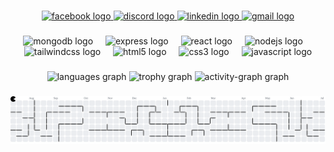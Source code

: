 
###

<div align="center">
  <a href="https://www.facebook.com/ivanbarrero23" target="_blank">
    <img src="https://img.shields.io/static/v1?message=Facebook&logo=facebook&label=&color=1877F2&logoColor=white&labelColor=&style=for-the-badge" height="30" alt="facebook logo"  />
  </a>
  <a href="https://discord.com/users/kenshiin0494" target="_blank">
    <img src="https://img.shields.io/static/v1?message=Discord&logo=discord&label=&color=7289DA&logoColor=white&labelColor=&style=for-the-badge" height="30" alt="discord logo"  />
  </a>
  <a href="https://www.linkedin.com/in/lance-ivan-gil-fernandez-67bb02268/" target="_blank">
    <img src="https://img.shields.io/static/v1?message=LinkedIn&logo=linkedin&label=&color=0077B5&logoColor=white&labelColor=&style=for-the-badge" height="30" alt="linkedin logo"  />
  </a>
  <a href="https://mail.google.com/mail/?view=cm&fs=1&to=fernandezlanceivangil@gmail.com" target="_blank">
    <img src="https://img.shields.io/static/v1?message=Gmail&logo=gmail&label=&color=D14836&logoColor=white&labelColor=&style=for-the-badge" height="30" alt="gmail logo"  />
  </a>
</div>

###

<div align="center">
  <img src="https://skillicons.dev/icons?i=mongodb" height="45" alt="mongodb logo"  />
  <img width="12" />
  <img src="https://skillicons.dev/icons?i=express" height="45" alt="express logo"  />
  <img width="12" />
  <img src="https://skillicons.dev/icons?i=react" height="45" alt="react logo"  />
  <img width="12" />
  <img src="https://skillicons.dev/icons?i=nodejs" height="45" alt="nodejs logo"  />
  <img width="12" />
  <img src="https://skillicons.dev/icons?i=tailwind" height="45" alt="tailwindcss logo"  />
  <img width="12" />
  <img src="https://skillicons.dev/icons?i=html" height="45" alt="html5 logo"  />
  <img width="12" />
  <img src="https://skillicons.dev/icons?i=css" height="45" alt="css3 logo"  />
  <img width="12" />
  <img src="https://skillicons.dev/icons?i=js" height="45" alt="javascript logo"  />
</div>

###

<div align="center">
  <img src="https://github-readme-stats.vercel.app/api/top-langs?username=kenshiin1123&locale=en&hide_title=true&layout=compact&card_width=320&langs_count=6&theme=codeSTACKr&hide_border=true&order=2" height="180" alt="languages graph"  />
  
  <img src="https://github-profile-trophy.vercel.app?username=kenshiin1123&theme=onestar&column=8&row=1&margin-w=8&margin-h=8&no-bg=false&no-frame=false&order=4" height="100" alt="trophy graph"  />
  
  <img src="https://github-readme-activity-graph.vercel.app/graph?username=kenshiin1123&radius=0&theme=elegant&area=true&order=5&hide_border=true&hide_title=false&custom_title=Contribution%20Graph" height="200" alt="activity-graph graph"  />
</div>

###

<picture>
  <source media="(prefers-color-scheme: dark)" srcset="https://raw.githubusercontent.com/kenshiin1123/kenshiin1123/output/pacman-contribution-graph-dark.svg">
  <source media="(prefers-color-scheme: light)" srcset="https://raw.githubusercontent.com/kenshiin1123/kenshiin1123/output/pacman-contribution-graph.svg">
  <img alt="pacman contribution graph" src="https://raw.githubusercontent.com/kenshiin1123/kenshiin1123/output/pacman-contribution-graph.svg">
</picture>

###
